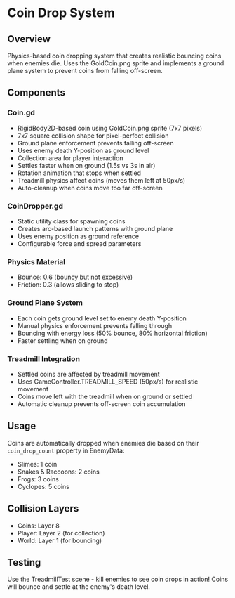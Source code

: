 # Coin Drop System

## Overview
Physics-based coin dropping system that creates realistic bouncing coins when enemies die. Uses the GoldCoin.png sprite and implements a ground plane system to prevent coins from falling off-screen.

## Components

### Coin.gd
- RigidBody2D-based coin using GoldCoin.png sprite (7x7 pixels)
- 7x7 square collision shape for pixel-perfect collision
- Ground plane enforcement prevents falling off-screen
- Uses enemy death Y-position as ground level
- Collection area for player interaction
- Settles faster when on ground (1.5s vs 3s in air)
- Rotation animation that stops when settled
- Treadmill physics affect coins (moves them left at 50px/s)
- Auto-cleanup when coins move too far off-screen

### CoinDropper.gd
- Static utility class for spawning coins
- Creates arc-based launch patterns with ground plane
- Uses enemy position as ground reference
- Configurable force and spread parameters

### Physics Material
- Bounce: 0.6 (bouncy but not excessive)
- Friction: 0.3 (allows sliding to stop)

### Ground Plane System
- Each coin gets ground level set to enemy death Y-position
- Manual physics enforcement prevents falling through
- Bouncing with energy loss (50% bounce, 80% horizontal friction)
- Faster settling when on ground

### Treadmill Integration
- Settled coins are affected by treadmill movement
- Uses GameController.TREADMILL_SPEED (50px/s) for realistic movement
- Coins move left with the treadmill when on ground or settled
- Automatic cleanup prevents off-screen coin accumulation

## Usage

Coins are automatically dropped when enemies die based on their `coin_drop_count` property in EnemyData:
- Slimes: 1 coin
- Snakes & Raccoons: 2 coins  
- Frogs: 3 coins
- Cyclopes: 5 coins

## Collision Layers
- Coins: Layer 8
- Player: Layer 2 (for collection)
- World: Layer 1 (for bouncing)

## Testing
Use the TreadmillTest scene - kill enemies to see coin drops in action! Coins will bounce and settle at the enemy's death level.